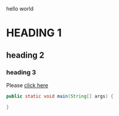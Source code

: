 hello world

# HEADING 1

## heading 2

### heading 3

Please [click here](www.google.com)

```java
public static void main(String[] args) {

}
```